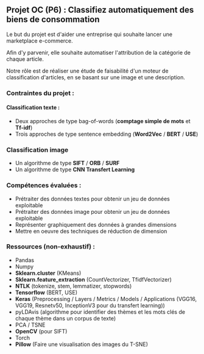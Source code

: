 ## Projet OC (P6) : Classifiez automatiquement des biens de consommation

Le but du projet est d'aider une entreprise qui souhaite lancer une marketplace e-commerce.

Afin d'y parvenir, elle souhaite automatiser l'attribution de la catégorie de chaque article.

Notre rôle est de réaliser une étude de faisabilité d'un moteur de classification d'articles, en se basant sur une image et une description.

### Contraintes du projet :

#### Classification texte :
- Deux approches de type bag-of-words (__comptage simple de mots__ et __Tf-idf__)
- Trois approches de type sentence embedding (__Word2Vec__ / __BERT__ / __USE__)

### Classification image
- Un algorithme de type __SIFT__ / __ORB__ / __SURF__
- Un algorithme de type __CNN Transfert Learning__

### Compétences évaluées :

- Prétraiter des données textes pour obtenir un jeu de données exploitable
- Prétraiter des données image pour obtenir un jeu de données exploitable
- Représenter graphiquement des données à grandes dimensions
- Mettre en oeuvre des techniques de réduction de dimension

### Ressources (non-exhaustif) :
- Pandas
- Numpy
- __Sklearn.cluster__ (KMeans)
- __Sklearn.feature_extraction__ (CountVectorizer, TfidfVectorizer)
- __NTLK__ (tokenize, stem, lemmatizer, stopwords)
- __Tensorflow__ (BERT, USE)
- __Keras__ (Preprocessing / Layers / Metrics / Models / Applications (VGG16, VGG19, Resnetv50, InceptionV3 pour du transfert learning))
- pyLDAvis (algorithme pour identifier des thèmes et les mots clés de chaque thème dans un corpus de texte)
- PCA / TSNE
- __OpenCV__ (pour SIFT)
- Torch
- __Pillow__ (Faire une visualisation des images du T-SNE)
